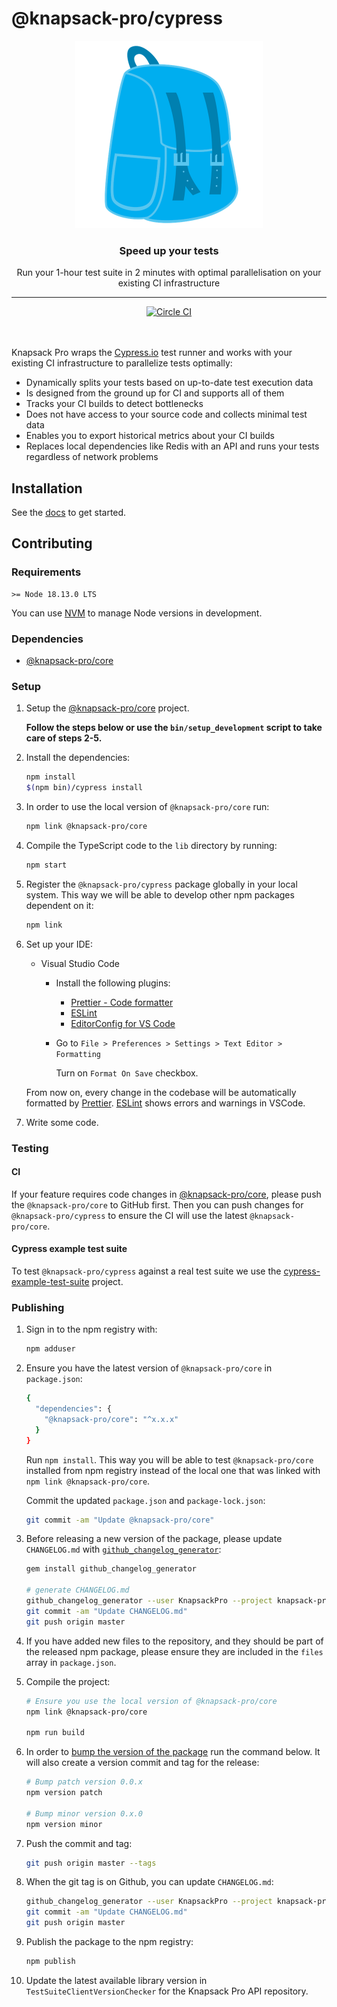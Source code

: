 # @knapsack-pro/cypress

<p align="center">
  <a href="https://knapsackpro.com?utm_source=github&utm_medium=readme&utm_campaign=knapsack-pro-cypress&utm_content=hero_logo">
    <img alt="Knapsack Pro" src="./.github/assets/knapsack.png" width="300" height="300" style="max-width: 100%;" />
  </a>
</p>

<h3 align="center">Speed up your tests</h3>
<p align="center">Run your 1-hour test suite in 2 minutes with optimal parallelisation on your existing CI infrastructure</p>

---

<div align="center">
  <a href="https://circleci.com/gh/KnapsackPro/knapsack-pro-cypress">
    <img alt="Circle CI" src="https://circleci.com/gh/KnapsackPro/knapsack-pro-cypress.svg?style=svg" />
  </a>
</div>

<br />
<br />

Knapsack Pro wraps the [Cypress.io](https://www.cypress.io) test runner and works with your existing CI infrastructure to parallelize tests optimally:

- Dynamically splits your tests based on up-to-date test execution data
- Is designed from the ground up for CI and supports all of them
- Tracks your CI builds to detect bottlenecks
- Does not have access to your source code and collects minimal test data
- Enables you to export historical metrics about your CI builds
- Replaces local dependencies like Redis with an API and runs your tests regardless of network problems

## Installation

See the [docs](https://docs.knapsackpro.com/cypress/guide/) to get started.

## Contributing

### Requirements

```
>= Node 18.13.0 LTS
```

You can use [NVM](https://github.com/nvm-sh/nvm) to manage Node versions in development.

### Dependencies

- [@knapsack-pro/core](https://github.com/KnapsackPro/knapsack-pro-core-js)

### Setup

1. Setup the [@knapsack-pro/core](https://github.com/KnapsackPro/knapsack-pro-core-js) project.

   **Follow the steps below or use the `bin/setup_development` script to take care of steps 2-5.**

1. Install the dependencies:

   ```bash
   npm install
   $(npm bin)/cypress install
   ```

1. In order to use the local version of `@knapsack-pro/core` run:

   ```bash
   npm link @knapsack-pro/core
   ```

1. Compile the TypeScript code to the `lib` directory by running:

   ```bash
   npm start
   ```

1. Register the `@knapsack-pro/cypress` package globally in your local system. This way we will be able to develop other npm packages dependent on it:

   ```bash
   npm link
   ```

1. Set up your IDE:

   - Visual Studio Code

     - Install the following plugins:

       - [Prettier - Code formatter](https://marketplace.visualstudio.com/items?itemName=esbenp.prettier-vscode)
       - [ESLint](https://marketplace.visualstudio.com/items?itemName=dbaeumer.vscode-eslint)
       - [EditorConfig for VS Code](https://marketplace.visualstudio.com/items?itemName=EditorConfig.EditorConfig)

     - Go to `File > Preferences > Settings > Text Editor > Formatting`

       Turn on `Format On Save` checkbox.

   From now on, every change in the codebase will be automatically formatted by [Prettier](https://prettier.io/). [ESLint](https://eslint.org/) shows errors and warnings in VSCode.

1. Write some code.

### Testing

#### CI

If your feature requires code changes in [@knapsack-pro/core](https://github.com/KnapsackPro/knapsack-pro-core-js), please push the `@knapsack-pro/core` to GitHub first. Then you can push changes for `@knapsack-pro/cypress` to ensure the CI will use the latest `@knapsack-pro/core`.

#### Cypress example test suite

To test `@knapsack-pro/cypress` against a real test suite we use the [cypress-example-test-suite](https://github.com/KnapsackPro/cypress-example-test-suite) project.

### Publishing

1. Sign in to the npm registry with:

   ```bash
   npm adduser
   ```

1. Ensure you have the latest version of `@knapsack-pro/core` in `package.json`:

   ```bash
   {
     "dependencies": {
       "@knapsack-pro/core": "^x.x.x"
     }
   }
   ```

   Run `npm install`. This way you will be able to test `@knapsack-pro/core` installed from npm registry instead of the local one that was linked with `npm link @knapsack-pro/core`.

   Commit the updated `package.json` and `package-lock.json`:

   ```bash
   git commit -am "Update @knapsack-pro/core"
   ```

1. Before releasing a new version of the package, please update `CHANGELOG.md` with [`github_changelog_generator`](https://github.com/github-changelog-generator/github-changelog-generator):

   ```bash
   gem install github_changelog_generator

   # generate CHANGELOG.md
   github_changelog_generator --user KnapsackPro --project knapsack-pro-cypress
   git commit -am "Update CHANGELOG.md"
   git push origin master
   ```

1. If you have added new files to the repository, and they should be part of the released npm package, please ensure they are included in the `files` array in `package.json`.

1. Compile the project:

   ```bash
   # Ensure you use the local version of @knapsack-pro/core
   npm link @knapsack-pro/core

   npm run build
   ```

1. In order to [bump the version of the package](https://docs.npmjs.com/cli/version) run the command below. It will also create a version commit and tag for the release:

   ```bash
   # Bump patch version 0.0.x
   npm version patch

   # Bump minor version 0.x.0
   npm version minor
   ```

1. Push the commit and tag:

   ```bash
   git push origin master --tags
   ```

1. When the git tag is on Github, you can update `CHANGELOG.md`:

   ```bash
   github_changelog_generator --user KnapsackPro --project knapsack-pro-cypress
   git commit -am "Update CHANGELOG.md"
   git push origin master
   ```

1. Publish the package to the npm registry:

   ```bash
   npm publish
   ```

1. Update the latest available library version in `TestSuiteClientVersionChecker` for the Knapsack Pro API repository.
